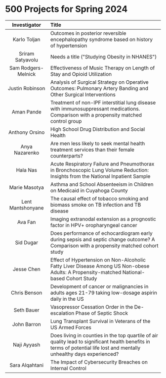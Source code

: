 # 500 Projects for Spring 2024

Investigator | Title
:------------: | :---------------------------------------------------------------------------
Karlo Toljan | Outcomes in posterior reversible encephalopathy syndrome based on history of hypertension
Sriram Satyavolu | Needs a title ("Studying Obesity in NHANES")
Sam	Rodgers-Melnick | Effectiveness of Music Therapy on Length of Stay and Opioid Utilization
Justin Robinson | Analysis of Surgical Strategy on Operative Outcomes: Pulmonary Artery Banding and Other Surgical Interventions
Aman Pande | Treatment of non-IPF interstitial lung disease with immunosuppressant medications. Comparison with a propensity matched control group
Anthony	Orsino | High School Drug Distribution and Social Health
Anya Nazarenko | Are men less likely to seek mental health treatment services than their female counterparts?
Hala Nas | Acute Respiratory Failure and Pneumothorax in Bronchoscopic Lung Volume Reduction: Insights from the National Inpatient Sample
Marie	Masotya | Asthma and School Absenteeism in Children on Medicaid in Cuyahoga County
Lent	Mantshonyane | The causal effect of tobacco smoking and biomass smoke on TB infection and TB disease
Ava	Fan | Imaging extranodal extension as a prognostic factor in HPV+ oropharyngeal cancer
Sid	Dugar | Does performance of echocardiogram early during sepsis and septic change outcome? A Comparison with a propensity matched cohort study
Jesse	Chen | Effect of Hypertension on Non-Alcoholic Fatty Liver Disease Among US Non-obese Adults: A Propensity-matched National-based Cohort Study
Chris	Benson | Development of cancer or malignancies in adults ages 21-79 taking low-dosage aspirin daily in the US
Seth Bauer | Vasopressor Cessation Order in the De-escalation Phase of Septic Shock
John	Barron | Lung Transplant Survival in Veterans of the US Armed Forces
Naji	Ayyash | Does living in counties in the top quartile of air quality lead to significant health benefits in terms of potential life lost and mentally unhealthy days experienced?
Sara	Alqahtani | The Impact of Cybersecurity Breaches on Internal Control
